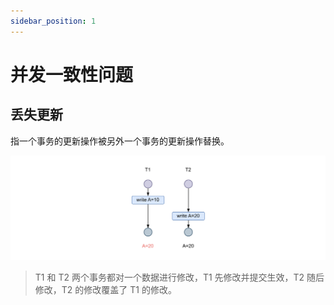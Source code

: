 ```yaml
---
sidebar_position: 1
---
```


# 并发一致性问题

## 丢失更新

指一个事务的更新操作被另外一个事务的更新操作替换。

![lost-update](./lost-update.png)

> T1 和 T2 两个事务都对一个数据进行修改，T1 先修改并提交生效，T2 随后修改，T2 的修改覆盖了 T1 的修改。

